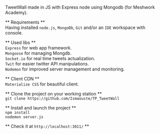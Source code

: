 TweetWall made in JS with Express node using Mongodb (for Meshwork Academy).  

** Requirements **  
Having installed `node.js`, `MongoDb`, `Git` and/or an `IDE` workspace with console.

** Used libs **  
`Express` for web app framework.  
`Mongoose` for managing Mongdb.  
`Socket.io` for real time tweets actualization.  
`Twit` for easier twitter API manipulations.  
`Nodemon` for improved server management and monitoring.


** Client CDN **  
`Materialize CSS` for beautiful client.

** Clone the project on your working station **  
`git clone https://github.com/Ismaouste/TP_TweetWall`

** Install and launch the project **  
`npm install`  
`nodemon server.js`

** Check it at `http://localhost:3011/` **
